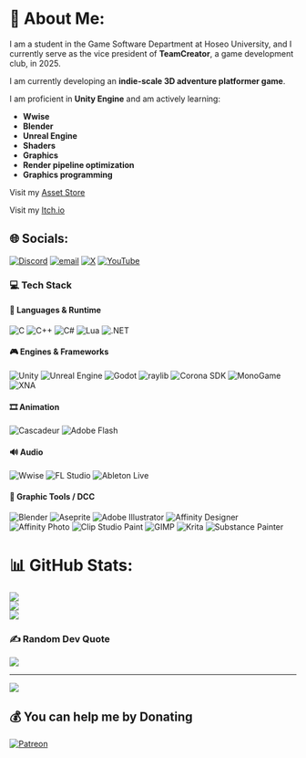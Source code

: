 # 💫 About Me:
<p>I am a student in the Game Software Department at Hoseo University, and I currently serve as the vice president of <strong>TeamCreator</strong>, a game development club, in 2025.</p>

<p>I am currently developing an <strong>indie-scale 3D adventure platformer game</strong>.</p>

<p>I am proficient in <strong>Unity Engine</strong> and am actively learning:</p>

<ul>
  <li><strong>Wwise</strong></li>
  <li><strong>Blender</strong></li>
  <li><strong>Unreal Engine</strong></li>
  <li><strong>Shaders</strong></li>
  <li><strong>Graphics</strong></li>
  <li><strong>Render pipeline optimization</strong></li>
  <li><strong>Graphics programming</strong></li>
</ul>

Visit my [Asset Store](https://assetstore.unity.com/publishers/114900)

Visit my [Itch.io](https://sunyunie.itch.io/ffmpeg-nyaagui)

## 🌐 Socials:
[![Discord](https://img.shields.io/badge/Discord-%237289DA.svg?logo=discord&logoColor=white)](https://discord.gg/@cavestory_) [![email](https://img.shields.io/badge/Email-D14836?logo=gmail&logoColor=white)](mailto:cathook@naver.com) [![X](https://img.shields.io/badge/X-black.svg?logo=X&logoColor=white)](https://x.com/Sunyunie_) [![YouTube](https://img.shields.io/badge/YouTube-%23FF0000.svg?logo=YouTube&logoColor=white)](https://youtube.com/@Sunyunie) 

### 💻 Tech Stack
#### 🧠 Languages & Runtime
![C](https://img.shields.io/badge/C-00599C?style=for-the-badge&logo=c&logoColor=white) ![C++](https://img.shields.io/badge/C++-00599C?style=for-the-badge&logo=c%2B%2B&logoColor=white) ![C#](https://img.shields.io/badge/C%23-239120?style=for-the-badge&logo=dotnet&logoColor=white) ![Lua](https://img.shields.io/badge/Lua-2C2D72?style=for-the-badge&logo=lua&logoColor=white) ![.NET](https://img.shields.io/badge/.NET-5C2D91?style=for-the-badge&logo=dotnet&logoColor=white)
#### 🎮 Engines & Frameworks
![Unity](https://img.shields.io/badge/Unity-000000?style=for-the-badge&logo=unity&logoColor=white) ![Unreal Engine](https://img.shields.io/badge/Unreal%20Engine-313131?style=for-the-badge&logo=unrealengine&logoColor=white) ![Godot](https://img.shields.io/badge/Godot-FFFFFF?style=for-the-badge&logo=godot-engine&logoColor=black) ![raylib](https://img.shields.io/badge/raylib-000000?style=for-the-badge&logo=raylib&logoColor=white) ![Corona SDK](https://img.shields.io/badge/Corona%20SDK-F7B500?style=for-the-badge&logo=coronaengine&logoColor=black) ![MonoGame](https://img.shields.io/badge/MonoGame-E73C00?style=for-the-badge&logo=monogame&logoColor=white) ![XNA](https://img.shields.io/badge/XNA-F28C28?style=for-the-badge&logoColor=white)
#### 🎞️ Animation
![Cascadeur](https://img.shields.io/badge/Cascadeur-FFCC00?style=for-the-badge&logoColor=black) ![Adobe Flash](https://img.shields.io/badge/Adobe%20Flash-FF0000?style=for-the-badge&logo=adobeflash&logoColor=white)
#### 🔊 Audio
![Wwise](https://img.shields.io/badge/Wwise-00549F?style=for-the-badge&logo=wwise&logoColor=white) ![FL Studio](https://img.shields.io/badge/FL%20Studio-008B45?style=for-the-badge&logo=fl-studio&logoColor=white) ![Ableton Live](https://img.shields.io/badge/Ableton%20Live-000000?style=for-the-badge&logo=ableton&logoColor=white) 
#### 🎨 Graphic Tools / DCC
![Blender](https://img.shields.io/badge/Blender-F5792A?style=for-the-badge&logo=blender&logoColor=white) ![Aseprite](https://img.shields.io/badge/Aseprite-FFFFFF?style=for-the-badge&logo=Aseprite&logoColor=7D929E) ![Adobe Illustrator](https://img.shields.io/badge/Adobe%20Illustrator-FF9A00?style=for-the-badge&logo=adobeillustrator&logoColor=white) ![Affinity Designer](https://img.shields.io/badge/Affinity%20Designer-1B72BE?style=for-the-badge&logo=affinity-designer&logoColor=white) ![Affinity Photo](https://img.shields.io/badge/Affinity%20Photo-7E4DD2?style=for-the-badge&logo=affinity-photo&logoColor=white) ![Clip Studio Paint](https://img.shields.io/badge/Clip%20Studio%20Paint-CFD3D3?style=for-the-badge&logo=clipstudiopaint&logoColor=white) ![GIMP](https://img.shields.io/badge/GIMP-657D8B?style=for-the-badge&logo=gimp&logoColor=FFFFFF) ![Krita](https://img.shields.io/badge/Krita-203759?style=for-the-badge&logo=krita&logoColor=EEF37B) ![Substance Painter](https://img.shields.io/badge/Substance%20Painter-FF6C37?style=for-the-badge&logo=adobe&logoColor=white)

# 📊 GitHub Stats:
![](https://github-readme-stats.vercel.app/api?username=Sunyunie&theme=blue_navy&hide_border=false&include_all_commits=true&count_private=true)<br/>
![](https://nirzak-streak-stats.vercel.app/?user=Sunyunie&theme=blue_navy&hide_border=false)<br/>
![](https://github-readme-stats.vercel.app/api/top-langs/?username=Sunyunie&theme=blue_navy&hide_border=false&include_all_commits=true&count_private=true&layout=compact)

### ✍️ Random Dev Quote
![](https://quotes-github-readme.vercel.app/api?type=horizontal&theme=radical)

---
[![](https://visitcount.itsvg.in/api?id=Sunyunie&icon=10&color=1)](https://visitcount.itsvg.in)

  ## 💰 You can help me by Donating
  [![Patreon](https://img.shields.io/badge/Patreon-F96854?style=for-the-badge&logo=patreon&logoColor=white)](https://patreon.com/Sunyunie?utm_medium=unknown&utm_source=join_link&utm_campaign=creatorshare_creator&utm_content=copyLink)

  
<!-- Proudly created with GPRM ( https://gprm.itsvg.in ) -->
